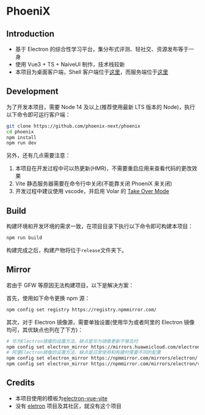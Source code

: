 # PhoeniX

## Introduction

- 基于 Electron 的综合性学习平台，集分布式评测、轻社交、资源发布等于一身
- 使用 Vue3 + TS + NaiveUI 制作，技术栈较新
- 本项目为桌面客户端，Shell 客户端位于[这里](https://github.com/phoenix-next/phoenix-shell)，而服务端位于[这里](https://github.com/phoenix-next/phoenix-server)

## Development

为了开发本项目，需要 Node 14 及以上(推荐使用最新 LTS 版本的 Node)，执行以下命令即可运行客户端：

```sh
git clone https://github.com/phoenix-next/phoenix
cd phoenix
npm install
npm run dev
```

另外，还有几点需要注意：

1. 本项目在开发过程中可以热更新(HMR)，不需要重启应用来查看代码的更改效果
2. Vite 静态服务器需要在命令行中关闭(不能靠关闭 PhoeniX 来关闭)
3. 开发过程中建议使用 vscode，并启用 Volar 的 [Take Over Mode](https://github.com/johnsoncodehk/volar/discussions/471#discussion-3561961)

## Build

构建环境和开发环境的需求一致，在项目目录下执行以下命令即可构建本项目：

```sh
npm run build
```

构建完成之后，构建产物将位于`release`文件夹下。

## Mirror

若由于 GFW 等原因无法构建项目，以下是解决方案：

首先，使用如下命令更换 npm 源：

```sh
npm config set registry https://registry.npmmirror.com/
```

其次，对于 Electron 镜像源，需要单独设置(使用华为或者阿里的 Electron 镜像均可，其优缺点也列在了下方)：

```sh
# 华为Electron镜像的设置方法，缺点是华为镜像更新不够及时
npm config set electron_mirror https://mirrors.huaweicloud.com/electron/
# 阿里Electron镜像的设置方法，缺点是日常使用和构建时需要不同的配置
npm config set electron_mirror https://npmmirror.com/mirrors/electron/ # 一般情况下的镜像配置
npm config set electron_mirror https://npmmirror.com/mirrors/electron/v # 构建时需要的镜像配置
```

## Credits

- 本项目使用的模板为[electron-vue-vite](https://github.com/caoxiemeihao/electron-vue-vite)
- 没有 [eletron](https://github.com/electron/electron) 项目及其社区，就没有这个项目

